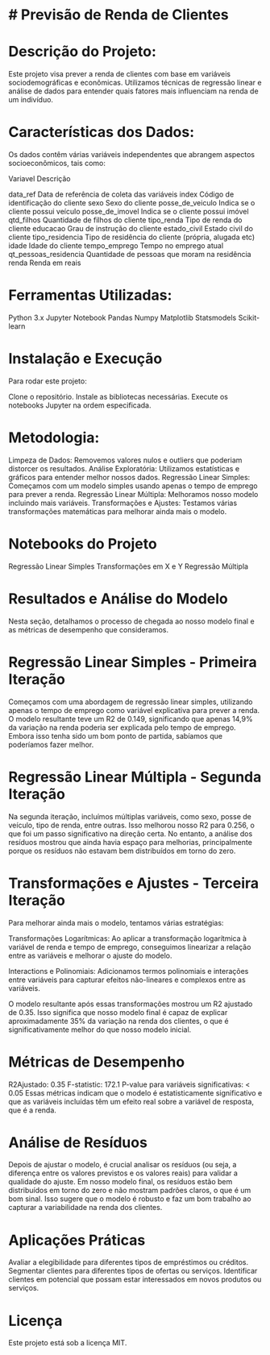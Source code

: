 # ﻿# Previsão de Renda de Clientes


# Descrição do Projeto:
Este projeto visa prever a renda de clientes com base em variáveis sociodemográficas e econômicas. Utilizamos técnicas de regressão linear e análise de dados para entender quais fatores mais influenciam na renda de um indivíduo.

# Características dos Dados:
Os dados contêm várias variáveis independentes que abrangem aspectos socioeconômicos, tais como:

Variavel	              Descrição

data_ref	              Data de referência de coleta das variáveis
index	                  Código de identificação do cliente
sexo	                  Sexo do cliente
posse_de_veiculo	      Indica se o cliente possui veículo
posse_de_imovel	        Indica se o cliente possui imóvel
qtd_filhos	            Quantidade de filhos do cliente
tipo_renda	            Tipo de renda do cliente
educacao	              Grau de instrução do cliente
estado_civil	          Estado civil do cliente
tipo_residencia	        Tipo de residência do cliente (própria, alugada etc)
idade	                  Idade do cliente
tempo_emprego	          Tempo no emprego atual
qt_pessoas_residencia	  Quantidade de pessoas que moram na residência
renda	                  Renda em reais


# Ferramentas Utilizadas:
Python 3.x
Jupyter Notebook
Pandas
Numpy
Matplotlib
Statsmodels
Scikit-learn

# Instalação e Execução
Para rodar este projeto:

Clone o repositório.
Instale as bibliotecas necessárias.
Execute os notebooks Jupyter na ordem especificada.

# Metodologia:
Limpeza de Dados: Removemos valores nulos e outliers que poderiam distorcer os resultados.
Análise Exploratória: Utilizamos estatísticas e gráficos para entender melhor nossos dados.
Regressão Linear Simples: Começamos com um modelo simples usando apenas o tempo de emprego para prever a renda.
Regressão Linear Múltipla: Melhoramos nosso modelo incluindo mais variáveis.
Transformações e Ajustes: Testamos várias transformações matemáticas para melhorar ainda mais o modelo.

# Notebooks do Projeto
Regressão Linear Simples
Transformações em X e Y
Regressão Múltipla

# Resultados e Análise do Modelo
Nesta seção, detalhamos o processo de chegada ao nosso modelo final e as métricas de desempenho que consideramos.

# Regressão Linear Simples - Primeira Iteração
Começamos com uma abordagem de regressão linear simples, utilizando apenas o tempo de emprego como variável explicativa para prever a renda. O modelo resultante teve um R2 de 0.149, significando que apenas 14,9% da variação na renda poderia ser explicada pelo tempo de emprego. Embora isso tenha sido um bom ponto de partida, sabíamos que poderíamos fazer melhor.

# Regressão Linear Múltipla - Segunda Iteração
Na segunda iteração, incluímos múltiplas variáveis, como sexo, posse de veículo, tipo de renda, entre outras. Isso melhorou nosso R2 para 0.256, o que foi um passo significativo na direção certa. No entanto, a análise dos resíduos mostrou que ainda havia espaço para melhorias, principalmente porque os resíduos não estavam bem distribuídos em torno do zero.

# Transformações e Ajustes - Terceira Iteração
Para melhorar ainda mais o modelo, tentamos várias estratégias:

Transformações Logarítmicas: Ao aplicar a transformação logarítmica à variável de renda e tempo de emprego, conseguimos linearizar a relação entre as variáveis e melhorar o ajuste do modelo.

Interactions e Polinomiais: Adicionamos termos polinomiais e interações entre variáveis para capturar efeitos não-lineares e complexos entre as variáveis.

O modelo resultante após essas transformações mostrou um R2 ajustado de 0.35. Isso significa que nosso modelo final é capaz de explicar aproximadamente 35% da variação na renda dos clientes, o que é significativamente melhor do que nosso modelo inicial.

# Métricas de Desempenho 
R2Ajustado: 0.35
F-statistic: 172.1
P-value para variáveis significativas: < 0.05
Essas métricas indicam que o modelo é estatisticamente significativo e que as variáveis incluídas têm um efeito real sobre a variável de resposta, que é a renda.

# Análise de Resíduos
Depois de ajustar o modelo, é crucial analisar os resíduos (ou seja, a diferença entre os valores previstos e os valores reais) para validar a qualidade do ajuste. Em nosso modelo final, os resíduos estão bem distribuídos em torno do zero e não mostram padrões claros, o que é um bom sinal. Isso sugere que o modelo é robusto e faz um bom trabalho ao capturar a variabilidade na renda dos clientes.

# Aplicações Práticas

Avaliar a elegibilidade para diferentes tipos de empréstimos ou créditos.
Segmentar clientes para diferentes tipos de ofertas ou serviços.
Identificar clientes em potencial que possam estar interessados em novos produtos ou serviços.

# Licença
Este projeto está sob a licença MIT.
